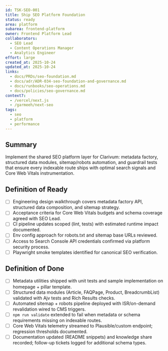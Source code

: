 ```yaml
---
id: TSK-SEO-001
title: Ship SEO Platform Foundation
status: ready
area: platform
subarea: frontend-platform
owner: Frontend Platform Lead
collaborators:
  - SEO Lead
  - Content Operations Manager
  - Analytics Engineer
effort: large
created_at: 2025-10-24
updated_at: 2025-10-24
links:
  - docs/PRDs/seo-foundation.md
  - docs/adr/ADR-034-seo-foundation-and-governance.md
  - docs/runbooks/seo-operations.md
  - docs/policies/seo-governance.md
context7:
  - /vercel/next.js
  - /garmeeh/next-seo
tags:
  - seo
  - platform
  - performance
---
```


## Summary
Implement the shared SEO platform layer for Clarivum: metadata factory, structured data modules, sitemap/robots automation, and guardrail tests that ensure every indexable route ships with optimal search signals and Core Web Vitals instrumentation.

## Definition of Ready
- [ ] Engineering design walkthrough covers metadata factory API, structured data composition, and sitemap strategy.
- [ ] Acceptance criteria for Core Web Vitals budgets and schema coverage agreed with SEO Lead.
- [ ] CI pipeline updates scoped (lint, tests) with estimated runtime impact documented.
- [ ] Env config approach for robots.txt and sitemap base URLs reviewed.
- [ ] Access to Search Console API credentials confirmed via platform security process.
- [ ] Playwright smoke templates identified for canonical SEO verification.

## Definition of Done
- [ ] Metadata utilities shipped with unit tests and sample implementation on homepage + pillar template.
- [ ] Structured data modules (Article, FAQPage, Product, BreadcrumbList) validated with Ajv tests and Rich Results checks.
- [ ] Automated sitemap + robots pipeline deployed with ISR/on-demand revalidation wired to CMS triggers.
- [ ] `npm run validate` extended to fail when metadata or schema requirements missing on indexable routes.
- [ ] Core Web Vitals telemetry streamed to Plausible/custom endpoint; regression thresholds documented.
- [ ] Documentation updated (README snippets) and knowledge share recorded; follow-up tickets logged for additional schema types.
